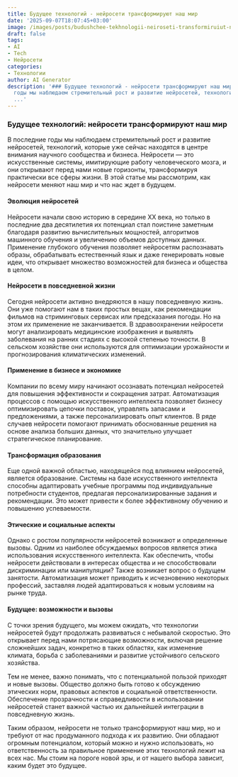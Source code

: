 ```yaml
---
title: Будущее технологий - нейросети трансформируют наш мир
date: '2025-09-07T18:07:45+03:00'
image: /images/posts/budushchee-tekhnologii-neiroseti-transformiruiut-nash-mir.svg
draft: false
tags:
- AI
- Tech
- Нейросети
categories:
- Технологии
author: AI Generator
description: '### Будущее технологий - нейросети трансформируют наш мир  В последние
  годы мы наблюдаем стремительный рост и развитие нейросетей, технологий, которые
  ...'
---
```


### Будущее технологий: нейросети трансформируют наш мир

В последние годы мы наблюдаем стремительный рост и развитие нейросетей, технологий, которые уже сейчас находятся в центре внимания научного сообщества и бизнеса. Нейросети — это искусственные системы, имитирующие работу человеческого мозга, и они открывают перед нами новые горизонты, трансформируя практически все сферы жизни. В этой статье мы рассмотрим, как нейросети меняют наш мир и что нас ждет в будущем.

#### Эволюция нейросетей

Нейросети начали свою историю в середине XX века, но только в последние два десятилетия их потенциал стал поистине заметным благодаря развитию вычислительных мощностей, алгоритмов машинного обучения и увеличению объемов доступных данных. Применение глубокого обучения позволяет нейросетям распознавать образы, обрабатывать естественный язык и даже генерировать новые идеи, что открывает множество возможностей для бизнеса и общества в целом.

#### Нейросети в повседневной жизни

Сегодня нейросети активно внедряются в нашу повседневную жизнь. Они уже помогают нам в таких простых вещах, как рекомендации фильмов на стриминговых сервисах или предсказания погоды. Но на этом их применение не заканчивается. В здравоохранении нейросети могут анализировать медицинские изображения и выявлять заболевания на ранних стадиях с высокой степенью точности. В сельском хозяйстве они используются для оптимизации урожайности и прогнозирования климатических изменений.

#### Применение в бизнесе и экономике

Компании по всему миру начинают осознавать потенциал нейросетей для повышения эффективности и сокращения затрат. Автоматизация процессов с помощью искусственного интеллекта позволяет бизнесу оптимизировать цепочки поставок, управлять запасами и предложениями, а также персонализировать опыт клиентов. В ряде случаев нейросети помогают принимать обоснованные решения на основе анализа больших данных, что значительно улучшает стратегическое планирование.

#### Трансформация образования

Еще одной важной областью, находящейся под влиянием нейросетей, является образование. Системы на базе искусственного интеллекта способны адаптировать учебные программы под индивидуальные потребности студентов, предлагая персонализированные задания и рекомендации. Это может привести к более эффективному обучению и повышению успеваемости.

#### Этические и социальные аспекты

Однако с ростом популярности нейросетей возникают и определенные вызовы. Одним из наиболее обсуждаемых вопросов является этика использования искусственного интеллекта. Как обеспечить, чтобы нейросети действовали в интересах общества и не способствовали дискриминации или манипуляции? Также возникает вопрос о будущем занятости. Автоматизация может приводить к исчезновению некоторых профессий, заставляя людей адаптироваться к новым условиям на рынке труда.

#### Будущее: возможности и вызовы

С точки зрения будущего, мы можем ожидать, что технологии нейросетей будут продолжать развиваться с небывалой скоростью. Это открывает перед нами потрясающие возможности, включая решение сложнейших задач, конкретно в таких областях, как изменение климата, борьба с заболеваниями и развитие устойчивого сельского хозяйства.

Тем не менее, важно понимать, что с потенциальной пользой приходят и новые вызовы. Общество должно быть готово к обсуждению этических норм, правовых аспектов и социальной ответственности. Обеспечение прозрачности и справедливости в использовании нейросетей станет важной частью их дальнейшей интеграции в повседневную жизнь.

Таким образом, нейросети не только трансформируют наш мир, но и требуют от нас продуманного подхода к их развитию. Они обладают огромным потенциалом, который можно и нужно использовать, но ответственность за правильное применение этих технологий лежит на всех нас. Мы стоим на пороге новой эры, и от нашего выбора зависит, каким будет это будущее.
